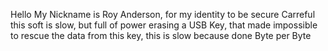 Hello
My Nickname is Roy Anderson, for my identity to be secure
Carreful this soft is slow, but full of power erasing a USB Key, that made impossible to rescue the data from this key, this is slow because done Byte per Byte
